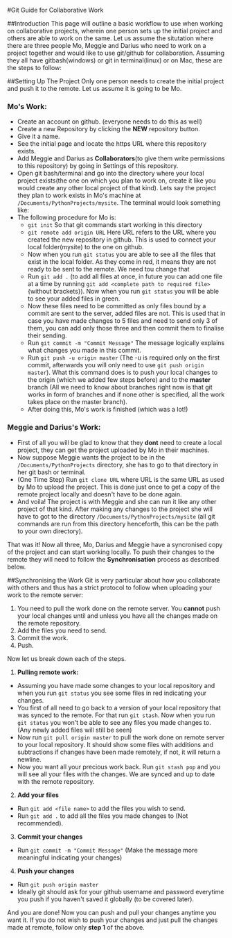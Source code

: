 
#Git Guide for Collaborative Work

##Introduction
This page will outline a basic workflow to use when working on collaborative projects, wherein one person sets up the initial project and others are able to work on the same. Let us assume the situtation where there are three people Mo, Meggie and Darius who need to work on a project together and would like to use git/github for collaboration. Assuming they all have gitbash(windows) or git in terminal(linux) or on Mac, these are the steps to follow:

##Setting Up The Project
Only one person needs to create the initial project and push it to the remote. Let us assume it is going to be Mo.

### Mo's Work:
* Create an account on github. (everyone needs to do this as well)
* Create a new Repository by clicking the **NEW** repository button. 
* Give it a name.
* See the initial page and locate the https URL where this repository exists. 
* Add Meggie and Darius as **Collaborators**(to give them write permissions to this repository) by going in Settings of this repository.
* Open git bash/terminal and go into the directory where your local project exists(the one on which you plan to work on, create it like you would create any other local project of that kind). Lets say the project they plan to work exists in Mo's machine at `/Documents/PythonProjects/mysite`. The terminal would look something like: 
* The following procedure for Mo is:
  * `git init` So that git commands start working in this directory
  * `git remote add origin URL` Here URL refers to the URL where you created the new repository in github. This is used to connect your local folder(mysite) to the one on github.
  * Now when you run `git status` you are able to see all the files that exist in the local folder. As they come in red, it means they are not ready to be sent to the remote. We need tou change that
  * Run `git add .` (to add all files at once, in future you can add one file at a time by running `git add <complete path to required file>` {without brackets}). Now when you run `git status` you will be able to see your added files in green.
  * Now these files need to be committed as only files bound by a commit are sent to the server, added files are not. This is used that in case you have made changes to 5 files and need to send only 3 of them, you can add only those three and then commit them to finalise their sending.
  * Run `git commit -m "Commit Message"` The message logically explains what changes you made in this commit.
  * Run `git push -u origin master` (The -u is required only on the first commit, afterwards you will only need to use `git push origin master`). What this command does is to push your local changes to the origin (which we added few steps before) and to the **master** branch (All we need to know about branches right now is that git works in form of branches and if none other is specified, all the work takes place on the master branch).
  * After doing this, Mo's work is finished (which was a lot!)

### Meggie and Darius's Work:
  * First of all you will be glad to know that they **dont** need to create a local project, they can get the project uploaded by Mo  in their machines.
 * Now suppose Meggie wants the project to be in the `/Documents/PythonProjects` directory, she has to go to that directory in her git bash or terminal.
  * (One Time Step) Run `git clone URL` where URL is the same URL as used by Mo to upload the project. This is done just once to get a copy of the remote project locally and doesn't have to be done again.
  * And voila! The project is with Meggie and she can run it like any other project of that kind. After making any changes to the project she will have to got to the directory `/Documents/PythonProjects/mysite` (all git commands are run from this directory henceforth, this can be the path to your own directory).

That was it! Now all three, Mo, Darius and Meggie have a syncronised copy of the project and can start working locally. To push their changes to the remote they will need to follow the **Synchronisation** process as described below.

##Synchronising the Work
Git is very particular about how you collaborate with others and thus has a strict protocol to follow when uploading your work to the remote server:
1. You need to pull the work done on the remote server. You **cannot** push your local changes until and unless you have all the changes made on the remote repository.
2. Add the files you need to send.
3. Commit the work.
4. Push.

Now let us break down each of the steps.

1. **Pulling remote work:** 
 * Assuming you have made some changes to your local repository and when you run `git status` you see some files in red indicating your changes.
 * You first of all need to go back to a version of your local repository that was synced to the remote. For that run `git stash`. Now when you run `git status` you won't be able to see any files you made changes to. (Any newly added files will still be seen)
 * Now run `git pull origin master` to pull the work done on remote server to your local repository. It should show some files with additions and subtractions if changes have been made remotely, if not, it will return a newline.
 * Now you want all your precious work back. Run `git stash pop` and you will see all your files with the changes.
We are synced and up to date with the remote repository.

2. **Add your files**
 * Run `git add <file name>` to add the files you wish to send.
 * Run `git add .` to add all the files you made changes to (Not recommended).

3. **Commit your changes** 
 * Run `git commit -m "Commit Message"` (Make the message more meaningful indicating your changes)

4. **Push your changes**
 * Run `git push origin master`
 * Ideally git should ask for your github username and password everytime you push if you haven't saved it globally (to be covered later).

And you are done! Now you can push and pull your changes anytime you want it. If you do not wish to push your changes and just pull the changes made at remote, follow only **step 1** of the above.
